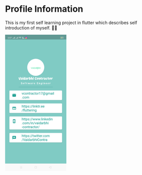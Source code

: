 # Profile Information

This is my first self learning project in flutter which describes self introduction of myself. :woman_technologist:

<img src="image/profile.png" width=200>
